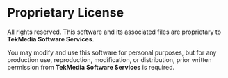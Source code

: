 # Proprietary License

All rights reserved. This software and its associated files are proprietary to **TekMedia Software Services**. 

You may modify and use this software for personal purposes, but for any production use, reproduction, modification, or distribution, prior written permission from **TekMedia Software Services** is required.

